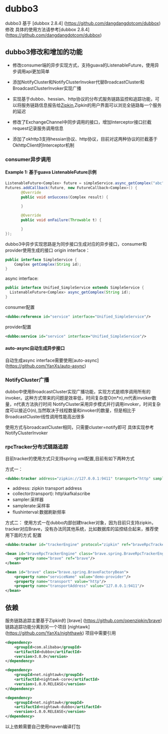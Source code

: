 # dubbo3

dubbo3 基于 [dubbox 2.8.4] (https://github.com/dangdangdotcom/dubbox) 修改
具体的使用方法请参考[dubbox 2.8.4] (https://github.com/dangdangdotcom/dubbox)

## dubbo3修改和增加的功能

* 修改consumer端的异步实现方式，支持guava的ListenableFuture，使用异步调用api更加简单

* 添加NotifyCluster和NotifyClusterInvoker代替BroadcastCluster和BroadcastClusterInvoker实现广播

* 实现基于dubbo、hessian、http协议的分布式服务链路监控和追踪功能，可以将服务链路信息报告给[Zipkin](http://zipkin.io/),Zipkin的用户界面可以浏览全链路每一个服务的延迟

* 修改了ExchangeChannel中同步调用的接口，增加Interceptor接口拦截request记录服务调用信息

* 添加了okhttp3支持hessian协议、http协议，目前对这两种协议的拦截基于OkhttpClient的Interceptor机制

### consumer异步调用

#### Example 1: 基于guava ListenableFuture示例
```java
ListenableFuture<Complex> future = simpleService.async_getComplex("abc");
Futures.addCallback(future, new FutureCallback<Complex>() {
       @Override
       public void onSuccess(Complex result) {
                
       }

       @Override
       public void onFailure(Throwable t) {

       }
});
```
dubbo3中异步实现思路是为同步接口生成对应的异步接口，consumer和provider使用生成的接口
origin interface：
```java
public interface SimpleService {
    Complex getComplex(String id);  
}
```
async interface:
```java
public interface Unified_SimpleService extends SimpleService {
  ListenableFuture<Complex> async_getComplex(String id);
}
```
consumer配置
```xml
<dubbo:reference id="service" interface="Unified_SimpleService"/>
```
provider配置
```xml
<dubbo:service id="service" interface="Unified_SimpleService"/>
```

#### auto-async自动生成异步接口
自动生成async interface需要使用[auto-async] (https://github.com/YanXs/auto-async)

### NotifyCluster广播
dubbo中使用BroadcastCluster实现广播功能，实现方式是顺序调用所有的invoker。这种方式带来的问题是效率低，时间复杂度O(m*n),m代表invoker数量，n代表方法执行时间
NotifyCluster采用异步模式并行调用invoker，时间复杂度可以接近O(n),当然取决于线程数量和invoker的数量，但是相比于BroadcastCluster线性调用性能高出很多

使用方式与broadcastCluster相同，只需要cluster=notify即可
具体实现参考NotifyClusterInvoker


### rpcTracker分布式链路追踪

目前tracker的使用方式只支持spring xml配置,目前有如下两种方式

方式一：
```xml
<dubbo:tracker address="zipkin://127.0.0.1:9411" transport="http" sampler="counting" samplerate="1.0" flushinterval="2"/>
```

* address: zipkin transport address
* collector(transport): http\kafka\scribe
* sampler:采样器
* samplerate:采样率
* flushinterval:数据刷新频率

方式二：
使用方式一在dubbo内部创建tracker对象，因为目前只支持zipkin，tracker对应Brave，没有办法同其他系统，比如数据库的监控结合起来，推荐使用下面的方式
配置

```xml
<dubbo:tracker id="trackerEngine" protocol="zipkin" ref="braveRpcTrackerEngine"/>

<bean id="braveRpcTrackerEngine" class="brave.spring.BraveRpcTrackerEngineFactoryBean">
    <property name="brave" ref="brave"/>
</bean>

<bean id="brave" class="brave.spring.BraveFactoryBean">
    <property name="serviceName" value="demo-provider"/>
    <property name="transport" value="http"/>
    <property name="transportAddress" value="127.0.0.1:9411"/>
</bean>
```


## 依赖

服务链路追踪主要基于Zipkin的 [brave] (https://github.com/openzipkin/brave)
链路追踪功能分离到另一个项目 [nightawk] (https://github.com/YanXs/nighthawk)
项目中需要引用

```xml
<dependency>
    <groupId>com.alibaba</groupId>
    <artifactId>dubbo</artifactId>
    <version>3.0.0</version>
</dependency>

<dependency>
    <groupId>net.nightawk</groupId>
    <artifactId>nightawk-core</artifactId>
    <version>1.0.0.RELEASE</version>
</dependency>

<dependency>
    <groupId>net.nightawk</groupId>
    <artifactId>nightawk-dubbo</artifactId>
    <version>1.0.0.RELEASE</version>
</dependency>
```

以上依赖需要自己使用maven编译打包



